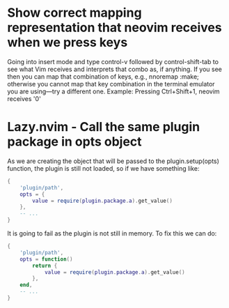 Show correct mapping representation that neovim receives when we press keys
===
Going into insert mode and type control-v followed by control-shift-tab to see what Vim receives and interprets that combo as, if anything. If you see <C-S-Tab> then you can map that combination of keys, e.g., nnoremap <C-S-Tab> :make<CR>; otherwise you cannot map that key combination in the terminal emulator you are using—try a different one.
Example:
Pressing Ctrl+Shift+1, neovim receives '<M-4>0'

Lazy.nvim - Call the same plugin package in opts object
===
As we are creating the object that will be passed to the plugin.setup(opts) function, the plugin is still not loaded, so if we have something like:
```lua
{
    'plugin/path',
    opts = {
        value = require(plugin.package.a).get_value()
    },
    -- ...
}
```
It is going to fail as the plugin is not still in memory.
To fix this we can do:
```lua
{
    'plugin/path',
    opts = function()
        return {
            value = require(plugin.package.a).get_value()
        },
    end,
    -- ...
}
```

